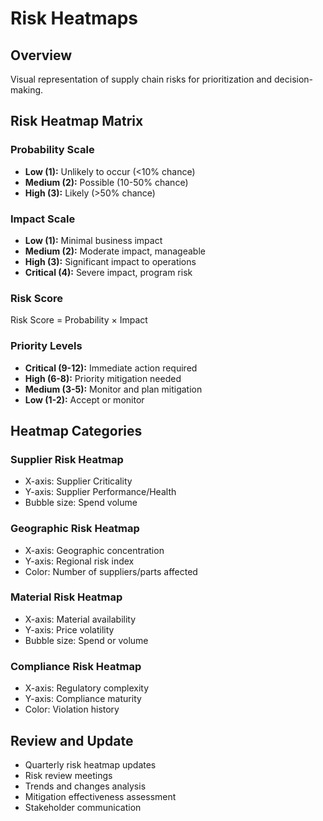 # Risk Heatmaps

## Overview

Visual representation of supply chain risks for prioritization and decision-making.

## Risk Heatmap Matrix

### Probability Scale
- **Low (1):** Unlikely to occur (<10% chance)
- **Medium (2):** Possible (10-50% chance)
- **High (3):** Likely (>50% chance)

### Impact Scale
- **Low (1):** Minimal business impact
- **Medium (2):** Moderate impact, manageable
- **High (3):** Significant impact to operations
- **Critical (4):** Severe impact, program risk

### Risk Score
Risk Score = Probability × Impact

### Priority Levels
- **Critical (9-12):** Immediate action required
- **High (6-8):** Priority mitigation needed
- **Medium (3-5):** Monitor and plan mitigation
- **Low (1-2):** Accept or monitor

## Heatmap Categories

### Supplier Risk Heatmap
- X-axis: Supplier Criticality
- Y-axis: Supplier Performance/Health
- Bubble size: Spend volume

### Geographic Risk Heatmap
- X-axis: Geographic concentration
- Y-axis: Regional risk index
- Color: Number of suppliers/parts affected

### Material Risk Heatmap
- X-axis: Material availability
- Y-axis: Price volatility
- Bubble size: Spend or volume

### Compliance Risk Heatmap
- X-axis: Regulatory complexity
- Y-axis: Compliance maturity
- Color: Violation history

## Review and Update
- Quarterly risk heatmap updates
- Risk review meetings
- Trends and changes analysis
- Mitigation effectiveness assessment
- Stakeholder communication
